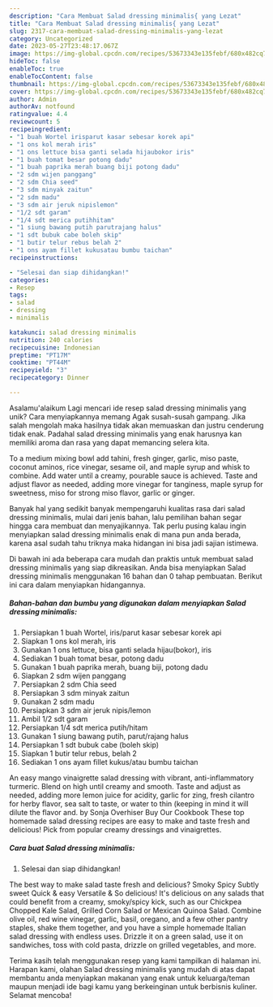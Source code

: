 ```yaml
---
description: "Cara Membuat Salad dressing minimalis{ yang Lezat"
title: "Cara Membuat Salad dressing minimalis{ yang Lezat"
slug: 2317-cara-membuat-salad-dressing-minimalis-yang-lezat
category: Uncategorized
date: 2023-05-27T23:48:17.067Z
image: https://img-global.cpcdn.com/recipes/53673343e135febf/680x482cq70/salad-dressing-minimalis-foto-resep-utama.jpg
hideToc: false
enableToc: true
enableTocContent: false
thumbnail: https://img-global.cpcdn.com/recipes/53673343e135febf/680x482cq70/salad-dressing-minimalis-foto-resep-utama.jpg
cover: https://img-global.cpcdn.com/recipes/53673343e135febf/680x482cq70/salad-dressing-minimalis-foto-resep-utama.jpg
author: Admin
authorAv: notfound
ratingvalue: 4.4
reviewcount: 5
recipeingredient:
- "1 buah Wortel irisparut kasar sebesar korek api"
- "1 ons kol merah iris"
- "1 ons lettuce bisa ganti selada hijaubokor iris"
- "1 buah tomat besar potong dadu"
- "1 buah paprika merah buang biji potong dadu"
- "2 sdm wijen panggang"
- "2 sdm Chia seed"
- "3 sdm minyak zaitun"
- "2 sdm madu"
- "3 sdm air jeruk nipislemon"
- "1/2 sdt garam"
- "1/4 sdt merica putihhitam"
- "1 siung bawang putih parutrajang halus"
- "1 sdt bubuk cabe boleh skip"
- "1 butir telur rebus belah 2"
- "1 ons ayam fillet kukusatau bumbu taichan"
recipeinstructions:

- "Selesai dan siap dihidangkan!"
categories:
- Resep
tags:
- salad
- dressing
- minimalis

katakunci: salad dressing minimalis 
nutrition: 240 calories
recipecuisine: Indonesian
preptime: "PT17M"
cooktime: "PT44M"
recipeyield: "3"
recipecategory: Dinner

---
```



Asalamu'alaikum Lagi mencari ide resep salad dressing minimalis yang unik? Cara menyiapkannya memang Agak susah-susah gampang. Jika salah mengolah maka hasilnya tidak akan memuaskan dan justru cenderung tidak enak. Padahal salad dressing minimalis yang enak harusnya kan memiliki aroma dan rasa yang dapat memancing selera kita.


To a medium mixing bowl add tahini, fresh ginger, garlic, miso paste, coconut aminos, rice vinegar, sesame oil, and maple syrup and whisk to combine. Add water until a creamy, pourable sauce is achieved. Taste and adjust flavor as needed, adding more vinegar for tanginess, maple syrup for sweetness, miso for strong miso flavor, garlic or ginger.

Banyak hal yang sedikit banyak mempengaruhi kualitas rasa dari salad dressing minimalis, mulai dari jenis bahan, lalu pemilihan bahan segar hingga cara membuat dan menyajikannya. Tak perlu pusing kalau ingin menyiapkan salad dressing minimalis enak di mana pun anda berada, karena asal sudah tahu triknya maka hidangan ini bisa jadi sajian istimewa.


Di bawah ini ada beberapa cara mudah dan praktis untuk membuat salad dressing minimalis yang siap dikreasikan. Anda bisa menyiapkan Salad dressing minimalis menggunakan 16 bahan dan 0 tahap pembuatan. Berikut ini cara dalam menyiapkan hidangannya.

<!--inarticleads1-->

##### Bahan-bahan dan bumbu yang digunakan dalam menyiapkan Salad dressing minimalis:

1. Persiapkan 1 buah Wortel, iris/parut kasar sebesar korek api
1. Siapkan 1 ons kol merah, iris
1. Gunakan 1 ons lettuce, bisa ganti selada hijau(bokor), iris
1. Sediakan 1 buah tomat besar, potong dadu
1. Gunakan 1 buah paprika merah, buang biji, potong dadu
1. Siapkan 2 sdm wijen panggang
1. Persiapkan 2 sdm Chia seed
1. Persiapkan 3 sdm minyak zaitun
1. Gunakan 2 sdm madu
1. Persiapkan 3 sdm air jeruk nipis/lemon
1. Ambil 1/2 sdt garam
1. Persiapkan 1/4 sdt merica putih/hitam
1. Gunakan 1 siung bawang putih, parut/rajang halus
1. Persiapkan 1 sdt bubuk cabe (boleh skip)
1. Siapkan 1 butir telur rebus, belah 2
1. Sediakan 1 ons ayam fillet kukus/atau bumbu taichan


An easy mango vinaigrette salad dressing with vibrant, anti-inflammatory turmeric. Blend on high until creamy and smooth. Taste and adjust as needed, adding more lemon juice for acidity, garlic for zing, fresh cilantro for herby flavor, sea salt to taste, or water to thin (keeping in mind it will dilute the flavor and. by Sonja Overhiser Buy Our Cookbook These top homemade salad dressing recipes are easy to make and taste fresh and delicious! Pick from popular creamy dressings and vinaigrettes. 

<!--inarticleads2-->

##### Cara buat Salad dressing minimalis:


1. Selesai dan siap dihidangkan!

The best way to make salad taste fresh and delicious? Smoky Spicy Subtly sweet Quick &amp; easy Versatile &amp; So delicious! It&#39;s delicious on any salads that could benefit from a creamy, smoky/spicy kick, such as our Chickpea Chopped Kale Salad, Grilled Corn Salad or Mexican Quinoa Salad. Combine olive oil, red wine vinegar, garlic, basil, oregano, and a few other pantry staples, shake them together, and you have a simple homemade Italian salad dressing with endless uses. Drizzle it on a green salad, use it on sandwiches, toss with cold pasta, drizzle on grilled vegetables, and more. 

Terima kasih telah menggunakan resep yang kami tampilkan di halaman ini. Harapan kami, olahan Salad dressing minimalis yang mudah di atas dapat membantu anda menyiapkan makanan yang enak untuk keluarga/teman maupun menjadi ide bagi kamu yang berkeinginan untuk berbisnis kuliner. Selamat mencoba!
